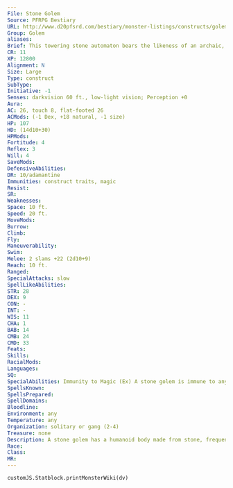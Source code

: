 ```yaml
---
File: Stone Golem
Source: PFRPG Bestiary
URL: http://www.d20pfsrd.com/bestiary/monster-listings/constructs/golem/stone-golem
Group: Golem
aliases: 
Brief: This towering stone automaton bears the likeness of an archaic, armored warrior. It moves with ponderous but inexorable steps.
CR: 11
XP: 12800
Alignment: N
Size: Large
Type: construct
SubType: 
Initiative: -1
Senses: darkvision 60 ft., low-light vision; Perception +0
Aura: 
AC: 26, touch 8, flat-footed 26
ACMods: (-1 Dex, +18 natural, -1 size)
HP: 107
HD: (14d10+30)
HPMods: 
Fortitude: 4
Reflex: 3
Will: 4
SaveMods: 
DefensiveAbilities: 
DR: 10/adamantine
Immunities: construct traits, magic
Resist: 
SR: 
Weaknesses: 
Space: 10 ft.
Speed: 20 ft.
MoveMods: 
Burrow: 
Climb: 
Fly: 
Maneuverability: 
Swim: 
Melee: 2 slams +22 (2d10+9)
Reach: 10 ft.
Ranged: 
SpecialAttacks: slow
SpellLikeAbilities: 
STR: 28
DEX: 9
CON: -
INT: -
WIS: 11
CHA: 1
BAB: 14
CMB: 24
CMD: 33
Feats: 
Skills: 
RacialMods: 
Languages: 
SQ: 
SpecialAbilities: Immunity to Magic (Ex) A stone golem is immune to any spell or spell-like ability that allows spell resistance. In addition, certain spells and effects function differently against the creature, as noted below.  • A transmute rock to mud spell slows a stone golem (as the slow spell) for 2d6 rounds, with no saving throw, while transmute mud to rock heals all of its lost hit points.  • A stone to flesh spell does not actually change the golem's structure but negates its damage reduction and immunity to magic for 1 full round.  Slow (Su) A stone golem can use a slow effect, as the spell, as a free action once every 2 rounds. The effect has a range of 10 feet in a burst centered on the golem and a duration of 7 rounds, requiring a DC 17 Will save to negate. The save DC is Constitution-based.
SpellsKnown: 
SpellsPrepared: 
SpellDomains: 
Bloodline: 
Environment: any
Temperature: any
Organization: solitary or gang (2-4)
Treasure: none
Description: A stone golem has a humanoid body made from stone, frequently stylized to suit its creator. For example, it might look like it is wearing armor, with a particular symbol carved on the breastplate, or have designs worked into the stone of its limbs. Its head is often carved to resemble a helmet or the head of some beast. While it may be sculpted to carry a stone shield or stone weapon such as a sword, these aesthetic choices do not affect its combat abilities.  Like most golems, a stone golem cannot speak and makes no sound other than the grinding of stone against stone when it moves. A stone golem is 9 feet tall and weighs around 2,000 pounds.  Construction A stone golem's body is chiseled from a single block of hard stone, such as granite, weighing at least 3,000 pounds. The stone must be of exceptional quality, and costs 5,000 gp.  Stone Golem CL 14th; Price 105,000 gp Construction Requirements Craft Construct, antimagic field, geas/quest, limited wish, symbol of stunning, creator must be caster level 14th; Skill Craft (sculpture) or Craft (stonemasonry) DC 19; Cost 55,000 gp
Race: 
Class: 
MR: 
---
```

```dataviewjs
customJS.Statblock.printMonsterWiki(dv)
```
